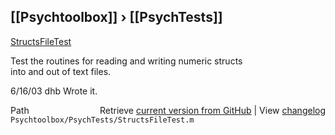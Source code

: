 ## [[Psychtoolbox]] &#8250; [[PsychTests]]

[StructsFileTest](StructsFileTest)  
  
Test the routines for reading and writing numeric structs  
into and out of text files.  
  
6/16/03  dhb  Wrote it.  




<div class="code_header" style="text-align:right;">
  <span style="float:left;">Path&nbsp;&nbsp;</span> <span class="counter">Retrieve <a href=
  "https://raw.github.com/Psychtoolbox-3/Psychtoolbox-3/beta/Psychtoolbox/PsychTests/StructsFileTest.m">current version from GitHub</a> | View <a href=
  "https://github.com/Psychtoolbox-3/Psychtoolbox-3/commits/beta/Psychtoolbox/PsychTests/StructsFileTest.m">changelog</a></span>
</div>
<div class="code">
  <code>Psychtoolbox/PsychTests/StructsFileTest.m</code>
</div>

